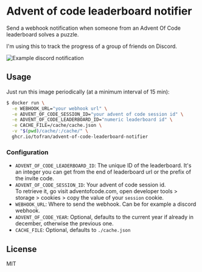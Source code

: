 # Advent of code leaderboard notifier

Send a webhook notification when someone from an Advent Of Code leaderboard solves a puzzle.

I'm using this to track the progress of a group of friends on Discord.

![Example discord notification](https://user-images.githubusercontent.com/5692603/100946056-738cae80-34fa-11eb-833f-645b8ea2e116.png)

## Usage

Just run this image periodically (at a minimum interval of 15 min):

```sh
$ docker run \
  -e WEBHOOK_URL="your webhook url" \
  -e ADVENT_OF_CODE_SESSION_ID="your advent of code session id" \
  -e ADVENT_OF_CODE_LEADERBOARD_ID="numeric leaderboard id" \
  -e CACHE_FILE=/cache/cache.json \
  -v "$(pwd)/cache/:/cache/" \
  ghcr.io/tofran/advent-of-code-leaderboard-notifier
```

### Configuration

 - `ADVENT_OF_CODE_LEADERBOARD_ID`: The unique ID of the leaderboard. It's an integer you can get from the end of leaderboard url or the prefix of the invite code.
 - `ADVENT_OF_CODE_SESSION_ID`: Your advent of code session id.  
    To retrieve it, go visit adventofcode.com, open developer tools > storage > cookies > copy the value of your `session` cookie.
 - `WEBHOOK_URL`: Where to send the webhook. Can be for example a discord webhook.
 - `ADVENT_OF_CODE_YEAR`: Optional, defaults to the current year if already in december, otherwise the previous one.
 - `CACHE_FILE`: Optional, defaults to `./cache.json`


## License

MIT
